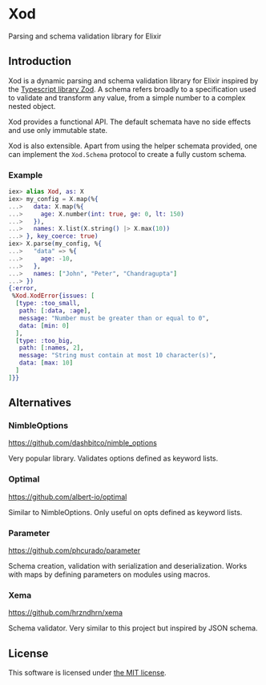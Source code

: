 # Xod

Parsing and schema validation library for Elixir

## Introduction

Xod is a dynamic parsing and schema validation library for Elixir inspired by
the [Typescript library Zod](https://github.com/colinhacks/zod). A schema
refers broadly to a specification used to validate and transform any value, from
a simple number to a complex nested object.

Xod provides a functional API. The default schemata have no side effects and use
only immutable state.

Xod is also extensible. Apart from using the helper schemata provided, one can
implement the `Xod.Schema` protocol to create a fully custom schema.

### Example

```elixir
iex> alias Xod, as: X
iex> my_config = X.map(%{
...>   data: X.map(%{
...>     age: X.number(int: true, ge: 0, lt: 150)
...>   }),
...>   names: X.list(X.string() |> X.max(10))
...> }, key_coerce: true)
iex> X.parse(my_config, %{
...>   "data" => %{
...>     age: -10,
...>   },
...>   names: ["John", "Peter", "Chandragupta"]
...> })
{:error,
 %Xod.XodError{issues: [
  [type: :too_small,
   path: [:data, :age],
   message: "Number must be greater than or equal to 0",
   data: [min: 0]
  ],
  [type: :too_big,
   path: [:names, 2],
   message: "String must contain at most 10 character(s)",
   data: [max: 10]
  ]
]}}
```

## Alternatives

### NimbleOptions

<https://github.com/dashbitco/nimble_options>

Very popular library. Validates options defined as keyword lists.

### Optimal

<https://github.com/albert-io/optimal>

Similar to NimbleOptions. Only useful on opts defined as keyword lists.

### Parameter

<https://github.com/phcurado/parameter>

Schema creation, validation with serialization and deserialization.
Works with maps by defining parameters on modules using macros.

### Xema

<https://github.com/hrzndhrn/xema>

Schema validator. Very similar to this project but inspired by JSON schema.

## License

This software is licensed under
[the MIT license](https://github.com/ernestoittig/xod/blob/main/LICENSE).
